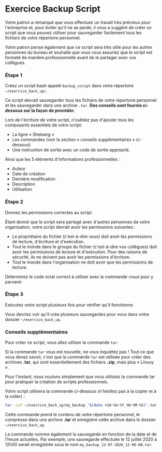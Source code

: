 # Exercice Backup Script

Votre patron a remarqué que vous effectuez un travail très précieux pour l'entreprise et, pour éviter qu'il ne se perde, il vous a suggéré de créer un script que vous pouvez utiliser pour sauvegarder facilement tous les fichiers de votre répertoire personnel.

Votre patron pense également que ce script sera très utile pour les autres personnes du bureau et souhaite que vous vous assuriez que le script est formaté de manière professionnelle avant de le partager avec vos collègues.

### Étape 1
Créez un script bash appelé `backup_script` dans votre répertoire `~/exercice_back_up/`.

Ce script devrait sauvegarder tous les fichiers de votre répertoire personnel et les sauvegarder dans une archive `.tar`. **Des conseils sont fournis ci-dessous sur la façon de procéder.**

Lors de l'écriture de votre script, n'oubliez pas d'ajouter tous les composants essentiels de votre script:

* La ligne « Shebang »
* Les commandes (voir la section « conseils supplémentaires » ci-dessous)
* Une instruction de sortie avec un code de sortie approprié.

Ainsi que les 5 éléments d'informations professionnelles :
* Auteur
* Date de création
* Dernière modification
* Description
* Utilisation

### Étape 2
Donnez les permissions correctes au script.

Étant donné que le script sera partagé avec d'autres personnes de votre organisation, votre script devrait avoir les permissions suivantes :

* Le propriétaire du fichier (c'est-à-dire vous) doit avoir les permissions de lecture, d'écriture et d'exécution.
* Tout le monde dans le groupe du fichier (c'est-à-dire vos collègues) doit avoir les permissions de lecture et d'exécution. Pour des raisons de sécurité, ils ne doivent pas avoir les permissions d'écriture.
* Tout le monde dans l'organisation ne doit avoir que les permissions de lecture.

Déterminez le code octal correct à utiliser avec la commande `chmod` pour y parvenir.

### Étape 3
Exécutez votre script plusieurs fois pour vérifier qu'il fonctionne.

Vous devriez voir qu'il crée plusieurs sauvegardes pour vous dans votre dossier `~/exercice_back_up`.

### Conseils supplémentaires
Pour créer ce script, vous allez utiliser la commande `tar`.

Si la commande `tar` vous est nouvelle, ne vous inquiétez pas ! Tout ce que vous devez savoir, c'est que la commande `tar` est utilisée pour créer des archives **.tar**, qui sont essentiellement des fichiers **.zip**, mais plus « Linuxy ».

Pour l'instant, nous voulons simplement que vous utilisiez la commande tar pour pratiquer la création de scripts professionnels.

Votre script utilisera la commande ci-dessous (n'hésitez pas à la copier et à la coller) :

```bash
tar -cvf ~/exercice_back_up/my_backup_"$(date +%d-%m-%Y_%H-%M-%S)".tar ~/* 2>/dev/null
```

Cette commande prend le contenu de votre répertoire personnel, le compresse dans une archive **.tar** et enregistre cette archive dans le dossier `~/exercice_back_up`.

La commande nomme également la sauvegarde en fonction de la date et de l'heure actuelles. Par exemple, une sauvegarde effectuée le 12 juillet 2020 à 12h00 serait enregistrée sous le nom `my_backup_12-07-2020_12-00-00.tar`.